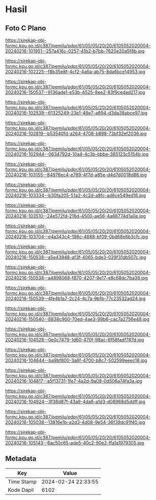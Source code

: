 # Hasil

## Foto C Plano

https://sirekap-obj-formc.kpu.go.id/c387/pemilu/pdpr/61/05/05/20/20/6105052020004-20240216-101951--257a416c-0257-41b2-b7bb-7620e20a5f8b.jpg

https://sirekap-obj-formc.kpu.go.id/c387/pemilu/pdpr/61/05/05/20/20/6105052020004-20240216-102225--f8b35e8f-4cf2-4a6a-ab75-8da6bce14953.jpg

https://sirekap-obj-formc.kpu.go.id/c387/pemilu/pdpr/61/05/05/20/20/6105052020004-20240216-150537--9136ade1-e53b-4525-8ee2-83f9cedad217.jpg

https://sirekap-obj-formc.kpu.go.id/c387/pemilu/pdpr/61/05/05/20/20/6105052020004-20240216-102539--61325249-23e1-48e7-a694-d3da38abce97.jpg

https://sirekap-obj-formc.kpu.go.id/c387/pemilu/pdpr/61/05/05/20/20/6105052020004-20240216-102819--b53540fd-a264-4708-b898-73bf32ef2036.jpg

https://sirekap-obj-formc.kpu.go.id/c387/pemilu/pdpr/61/05/05/20/20/6105052020004-20240216-102944--0634792d-10a4-4c3b-bbbe-385123c5154b.jpg

https://sirekap-obj-formc.kpu.go.id/c387/pemilu/pdpr/61/05/05/20/20/6105052020004-20240216-103155--84976ec4-e789-4f7d-a85e-d4d7d0018d86.jpg

https://sirekap-obj-formc.kpu.go.id/c387/pemilu/pdpr/61/05/05/20/20/6105052020004-20240216-103334--b30fa205-51a2-4c2d-a8fc-ad6ce549ed16.jpg

https://sirekap-obj-formc.kpu.go.id/c387/pemilu/pdpr/61/05/05/20/20/6105052020004-20240216-103510--24e572fd-216d-4500-ae56-4a68774d1a0e.jpg

https://sirekap-obj-formc.kpu.go.id/c387/pemilu/pdpr/61/05/05/20/20/6105052020004-20240216-103704--e4a343c4-196c-4688-bf09-0bd68e6b3cfc.jpg

https://sirekap-obj-formc.kpu.go.id/c387/pemilu/pdpr/61/05/05/20/20/6105052020004-20240216-150538--a5e43948-af3f-4065-bde3-029f31db507c.jpg

https://sirekap-obj-formc.kpu.go.id/c387/pemilu/pdpr/61/05/05/20/20/6105052020004-20240216-150538--a4898068-f870-4207-9e17-e8c68dc7ba39.jpg

https://sirekap-obj-formc.kpu.go.id/c387/pemilu/pdpr/61/05/05/20/20/6105052020004-20240216-150539--4fe4b1a7-2c24-4c7a-9b1b-77c23532ad24.jpg

https://sirekap-obj-formc.kpu.go.id/c387/pemilu/pdpr/61/05/05/20/20/6105052020004-20240216-150540--8838c900-70ed-4ae3-99b6-cac7a2756e48.jpg

https://sirekap-obj-formc.kpu.go.id/c387/pemilu/pdpr/61/05/05/20/20/6105052020004-20240216-104526--0e0c7479-1d60-470f-98ac-6f58fadf787d.jpg

https://sirekap-obj-formc.kpu.go.id/c387/pemilu/pdpr/61/05/05/20/20/6105052020004-20240216-104644--ba9bf800-3a6f-4700-b8c7-502599eeec18.jpg

https://sirekap-obj-formc.kpu.go.id/c387/pemilu/pdpr/61/05/05/20/20/6105052020004-20240216-104817--a5f13731-1fe7-4a2d-9a08-0d506a74fa3a.jpg

https://sirekap-obj-formc.kpu.go.id/c387/pemilu/pdpr/61/05/05/20/20/6105052020004-20240216-104924--3f36d87f-43a9-4da6-a1d3-d08968d5ddff.jpg

https://sirekap-obj-formc.kpu.go.id/c387/pemilu/pdpr/61/05/05/20/20/6105052020004-20240216-105038--13816e1b-a2d3-4d08-9e54-36f39dc91f40.jpg

https://sirekap-obj-formc.kpu.go.id/c387/pemilu/pdpr/61/05/05/20/20/6105052020004-20240216-105143--6ac50c65-ade5-40c2-90e2-ffa1a1979305.jpg


## Metadata

| Key        | Value               |
| ---------- | ------------------- |
| Time Stamp | 2024-02-24 22:33:55 |
| Kode Dapil | 6102                |



